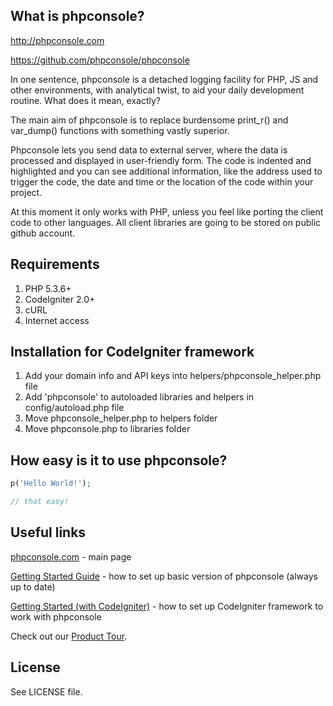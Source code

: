 ## What is phpconsole?

http://phpconsole.com

https://github.com/phpconsole/phpconsole

In one sentence, phpconsole is a detached logging facility for PHP, JS and other environments, with analytical twist, to aid your daily development routine. What does it mean, exactly?

The main aim of phpconsole is to replace burdensome print_r() and var_dump() functions with something vastly superior.

Phpconsole lets you send data to external server, where the data is processed and displayed in user-friendly form. The code is indented and highlighted and you can see additional information, like the address used to trigger the code, the date and time or the location of the code within your project.

At this moment it only works with PHP, unless you feel like porting the client code to other languages. All client libraries are going to be stored on public github account.

## Requirements

1. PHP 5.3.6+
2. CodeIgniter 2.0+
3. cURL
4. Internet access

## Installation for CodeIgniter framework

1. Add your domain info and API keys into helpers/phpconsole_helper.php file
2. Add 'phpconsole' to autoloaded libraries and helpers in config/autoload.php file
3. Move phpconsole_helper.php to helpers folder
4. Move phpconsole.php to libraries folder

## How easy is it to use phpconsole?

```php
p('Hello World!');

// that easy!
```

## Useful links

[phpconsole.com](http://phpconsole.com) - main page

[Getting Started Guide](https://docs.google.com/document/d/1gdmk6USG5q92tDJjqrC35oYnBhnk6xZ4_Z77vDbdmns/edit) - how to set up basic version of phpconsole (always up to date)

[Getting Started (with CodeIgniter)](https://docs.google.com/document/d/14LGF1D4WKgw7GlERjDNyktPWfb3MVx_52ZlydqUzZkA/edit) - how to set up CodeIgniter framework to work with phpconsole

Check out our [Product Tour](http://phpconsole.com/tour).

## License

See LICENSE file.

